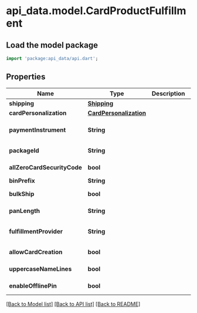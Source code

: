 # api_data.model.CardProductFulfillment

## Load the model package
```dart
import 'package:api_data/api.dart';
```

## Properties
Name | Type | Description | Notes
------------ | ------------- | ------------- | -------------
**shipping** | [**Shipping**](Shipping.md) |  | [optional] 
**cardPersonalization** | [**CardPersonalization**](CardPersonalization.md) |  | 
**paymentInstrument** | **String** |  | [optional] [default to 'PHYSICAL_MSR']
**packageId** | **String** |  | [optional] [default to '0']
**allZeroCardSecurityCode** | **bool** |  | [optional] [default to false]
**binPrefix** | **String** |  | [optional] 
**bulkShip** | **bool** |  | [optional] [default to false]
**panLength** | **String** |  | [optional] [default to '16']
**fulfillmentProvider** | **String** |  | [optional] [default to 'PERFECTPLASTIC']
**allowCardCreation** | **bool** |  | [optional] [default to true]
**uppercaseNameLines** | **bool** |  | [optional] [default to true]
**enableOfflinePin** | **bool** |  | [optional] [default to false]

[[Back to Model list]](../README.md#documentation-for-models) [[Back to API list]](../README.md#documentation-for-api-endpoints) [[Back to README]](../README.md)


